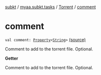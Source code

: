 [subkt](../../index.md) / [myaa.subkt.tasks](../index.md) / [Torrent](index.md) / [comment](./comment.md)

# comment

`val comment: `[`Property`](https://docs.gradle.org/current/javadoc/org/gradle/api/provider/Property.html)`<`[`String`](https://kotlinlang.org/api/latest/jvm/stdlib/kotlin/-string/index.html)`>` [(source)](https://github.com/Myaamori/SubKt/blob/0.1.9/src/main/kotlin/myaa/subkt/tasks/tasks.kt#L679)

Comment to add to the torrent file. Optional.

**Getter**

Comment to add to the torrent file. Optional.

